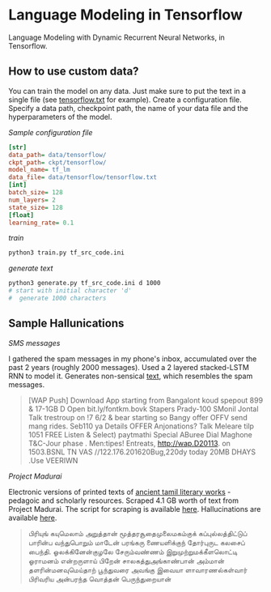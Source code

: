 # Language Modeling in Tensorflow

Language Modeling with Dynamic Recurrent Neural Networks, in Tensorflow.


## How to use custom data?

You can train the model on any data. Just make sure to put the text in a single file (see [tensorflow.txt](data/tensorflow/tensorflow.txt) for example). Create a configuration file. Specify a data path, checkpoint path, the name of your data file and the hyperparameters of the model.

*Sample configuration file*

```ini
[str]
data_path= data/tensorflow/
ckpt_path= ckpt/tensorflow/ 
model_name= tf_lm
data_file= data/tensorflow/tensorflow.txt
[int]
batch_size= 128
num_layers= 2
state_size= 128
[float]
learning_rate= 0.1
```

*train*

```bash
python3 train.py tf_src_code.ini
```

*generate text*

```bash
python3 generate.py tf_src_code.ini d 1000
# start with initial character 'd'
#  generate 1000 characters
```


## Sample Hallunications


*SMS messages*

I gathered the spam messages in my phone's inbox, accumulated over the past 2 years (roughly 2000 messages). Used a 2 layered stacked-LSTM RNN to model it. Generates non-sensical [text](https://gist.github.com/suriyadeepan/d8c59e22b177d13d4141051546cde0d7), which resembles the spam messages.

> [WAP Push] Download App starting from Bangalont koud spepout 899 & 17-1GB D
> Open bit.ly/fontkm.bovk Stapers Prady-100 SMonil Jontal Talk trestroup on !7 6/2 & bear starting so
> Bangy offer OFFV send mang rides. Seb110 ya Details OFFER  Anjonations? Talk Meleare tilp 1051
> FREE Listen & Select) paytmathi Special ABuree Dial Maghone T&C-Jour phase . Men:tipes!    Entreats, 
> http://wap.D20113. on 1503.BSNL TN VAS
> //122.176.201620Bug,220dy today 20MB DHAYS .Use VEERIWN

*Project Madurai*

Electronic versions of printed texts of [ancient tamil literary works](http://www.projectmadurai.org/) - pedagoic and scholarly resources. Scraped 4.1 GB worth of text from Project Madurai. The script for scraping is available [here](data/madurai/scrape.py). Hallucinations are available [here](https://gist.github.com/suriyadeepan/ee852656cde5720232879f5bf43945b9).

> பிரியுங் கயுமெலாம் அறுத்தான்
> மூத்தரசூதைமுலைமகம்குக் கப்புல்லத்திட்டுப்
> பாரின்ப வந்துபொறும் மாடேன் பரங்கரு ணையளிக்குந் தோர்புருட கலசைப் பைந்தி.
> ஓலக்கினேன்குழலே சேரும்வண்ணம் இறுமுற்றுமக்கீளலொட்டி
> ஓராமனம் என்றருளாய் பிறேன் சாலகத்துஅங்காண்பான் அம்மான் தளரின்மனவுமெய்தாற்
> பூந்துவரை அவங்கு இவையா
> ளாவாரணல்கள்வார் பிரிவரிய அன்பரந்த
> வொத்தன் பெருந்துறையான்
